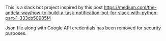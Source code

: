 
  This is a slack bot project inspired by this post 
  https://medium.com/the-andela-way/how-to-build-a-task-notification-bot-for-slack-with-python-part-1-333cb50985f4

  Json file along with Google API credentials has been removed for security purposes.
